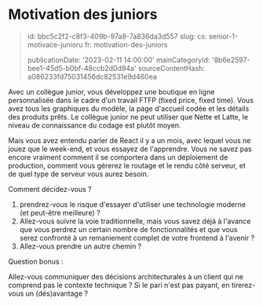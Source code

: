 Motivation des juniors
======================

> id: bbc5c2f2-c8f3-409b-97a8-7a836da3d557
> slug:
> 	cs: senior-1-motivace-junioru
> 	fr: motivation-des-juniors
> 
> publicationDate: '2023-02-11 14:00:00'
> mainCategoryId: '8b6e2597-bee1-45d5-b0bf-48ccb2d0d94a'
> sourceContentHash: a086233fd75031456dc82531e9d460ea

Avec un collègue junior, vous développez une boutique en ligne personnalisée dans le cadre d'un travail FTFP (fixed price, fixed time). Vous avez tous les graphiques du modèle, la page d'accueil codée et les détails des produits prêts. Le collègue junior ne peut utiliser que Nette et Latte, le niveau de connaissance du codage est plutôt moyen.

Mais vous avez entendu parler de React il y a un mois, avec lequel vous ne jouez que le week-end, et vous essayez de l'apprendre. Vous ne savez pas encore vraiment comment il se comportera dans un déploiement de production, comment vous gérerez le routage et le rendu côté serveur, et de quel type de serveur vous aurez besoin.

Comment décidez-vous ?

1. prendrez-vous le risque d'essayer d'utiliser une technologie moderne (et peut-être meilleure) ?
2. Allez-vous suivre la voie traditionnelle, mais vous savez déjà à l'avance que vous perdrez un certain nombre de fonctionnalités et que vous serez confronté à un remaniement complet de votre frontend à l'avenir ?
3. Allez-vous prendre un autre chemin ?

Question bonus :

Allez-vous communiquer des décisions architecturales à un client qui ne comprend pas le contexte technique ? Si le pari n'est pas payant, en tirerez-vous un (dés)avantage ?
